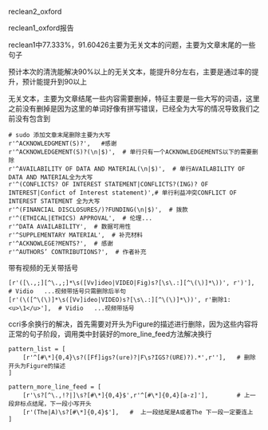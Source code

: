 reclean2_oxford

reclean1_oxford报告

reclean1中77.333%，91.60426主要为无关文本的问题，主要为文章末尾的一些句子

预计本次的清洗能解决90%以上的无关文本，能提升8分左右，主要是通过率的提升，预计能提升到90以上

无关文本，主要为文章结尾一些内容需要删掉，特征主要是一些大写的词语，这里之前没有删掉是因为这里的单词好像有拼写错误，已经全为大写的情况导致我们之前没有包含到

```
# sudo 添加文章末尾删除主要为大写
r'^ACKNOWLEDGMENT(S)?',   #感谢
r'^ACKNOWLEDGEMENT(S)?(\n|$)',  # 单行只有一个ACKNOWLEDGEMENTS以下的需要删除
r'^AVAILABILITY OF DATA AND MATERIAL(\n|$)',  # 单行AVAILABILITY OF DATA AND MATERIAL全为大写
r'^(CONFLICTS? OF INTEREST STATEMENT|CONFLICTS?(ING)? OF INTEREST|Confict of Interest statement)',# 单行利益冲突CONFLICT OF INTEREST STATEMENT 全为大写
r'^(FINANCIAL DISCLOSURES/)?FUNDING(\n|$)',  # 拨款
r'^(ETHICAL|ETHICS) APPROVAL',  # 伦理...
r'^DATA AVAILABILITY',  # 数据可用性
r'^SUPPLEMENTARY MATERIAL',  # 补充材料
r'^ACKNOWLEGE?MENTS?',  # 感谢
r'^AUTHORS’ CONTRIBUTIONS?',  # 作者补充
```

带有视频的无关带括号

```
[r'([\.,;][^\.,;]*\s([Vv]ideo|VIDEO|Fig)s?[\s\.:][^\(\)]*\))', r')'],    # Vidio   ...视频带括号只需删除后半句
[r'(\([^\(\)]*\s([Vv]ideo|VIDEO)s?[\s\.:][^\(\)]*\))', r'删除1:<u>\1</u>'],  # Vidio   ...视频带括号
```



ccri多余换行的解决，首先需要对开头为Figure的描述进行删除，因为这些内容将正常的句子阶段，调用类中封装好的more_line_feed方法解决换行

```
pattern_list = [
    [r'^[#\*]{0,4}\s?([Ff]igs?(ure)?|F\s?IGS?(URE)?).*',r''],   # 删除开头为Figure的描述
]

pattern_more_line_feed = [
    [r'\s?[^\.,!?|]\s?[#\*]{0,4}$',r'^[#\*]{0,4}[a-z]'],        # 上一段非标点结尾，下一段小写开头
    [r'(The|A)\s?[#\*]{0,4}$'],   #  上一段结尾是A或者The 下一段一定要连上
]
```